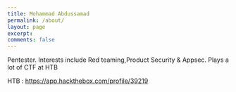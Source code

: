 ```yaml
---
title: Mohammad Abdussamad
permalink: /about/
layout: page
excerpt:
comments: false
---
```



Pentester. Interests include Red teaming,Product Security & Appsec. Plays a lot of CTF at HTB 

HTB : https://app.hackthebox.com/profile/39219
